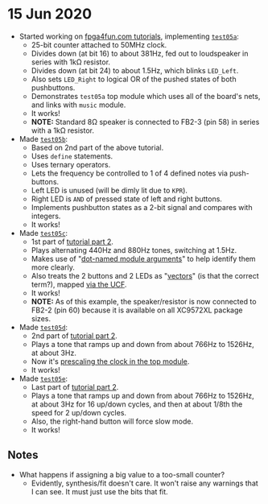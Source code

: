# 15 Jun 2020

*   Started working on [fpga4fun.com tutorials](https://www.fpga4fun.com/MusicBox1.html), implementing [`test05a`](https://github.com/algofoogle/sandpit/tree/master/fpga/XC9572XL/test05/t05a):
    *   25-bit counter attached to 50MHz clock.
    *   Divides down (at bit 16) to about 381Hz, fed out to loudspeaker in series with 1k&ohm; resistor.
    *   Divides down (at bit 24) to about 1.5Hz, which blinks `LED_Left`.
    *   Also sets `LED_Right` to logical OR of the pushed states of both pushbuttons.
    *   Demonstrates `test05a` top module which uses all of the board's nets, and links with `music` module.
    *   It works!
    *   **NOTE:** Standard 8&ohm; speaker is connected to FB2-3 (pin 58) in series with a 1k&ohm; resistor.
*   Made [`test05b`](https://github.com/algofoogle/sandpit/blob/master/fpga/XC9572XL/test05/t05b):
    *   Based on 2nd part of the above tutorial.
    *   Uses `define` statements.
    *   Uses ternary operators.
    *   Lets the frequency be controlled to 1 of 4 defined notes via push-buttons.
    *   Left LED is unused (will be dimly lit due to `KPR`).
    *   Right LED is `AND` of pressed state of left and right buttons.
    *   Implements pushbutton states as a 2-bit signal and compares with integers.
    *   It works!
*   Made [`test05c`](https://github.com/algofoogle/sandpit/blob/master/fpga/XC9572XL/test05/t05c):
    *   1st part of [tutorial part 2](https://www.fpga4fun.com/MusicBox2.html).
    *   Plays alternating 440Hz and 880Hz tones, switching at 1.5Hz.
    *   Makes use of "[dot-named module arguments](https://github.com/algofoogle/sandpit/blob/8d2e9c96b14a3e22ca001e428a18f2a992b18bc9/fpga/XC9572XL/test05/t05c/test05c.v#L12)" to help identify them more clearly.
    *   Also treats the 2 buttons and 2 LEDs as "[vectors](https://github.com/algofoogle/sandpit/blob/8d2e9c96b14a3e22ca001e428a18f2a992b18bc9/fpga/XC9572XL/test05/t05c/test05c.v#L5-L6)" (is that the correct term?), mapped [via the UCF](https://github.com/algofoogle/sandpit/blob/8d2e9c96b14a3e22ca001e428a18f2a992b18bc9/fpga/XC9572XL/test05/t05c/test05c.ucf#L4-L10).
    *   It works!
    *   **NOTE:** As of this example, the speaker/resistor is now connected to FB2-2 (pin 60) because it is available on all XC9572XL package sizes.
*   Made [`test05d`](https://github.com/algofoogle/sandpit/blob/master/fpga/XC9572XL/test05/t05d):
    *   2nd part of [tutorial part 2](https://www.fpga4fun.com/MusicBox2.html).
    *   Plays a tone that ramps up and down from about 766Hz to 1526Hz, at about 3Hz.
    *   Now it's [prescaling the clock in the top module](https://github.com/algofoogle/sandpit/blob/18c67f921a29d39039882ef256f2d6752a34288f/fpga/XC9572XL/test05/t05d/test05d.v#L10-L12).
    *   It works!
*   Made [`test05e`](https://github.com/algofoogle/sandpit/blob/master/fpga/XC9572XL/test05/t05e):
    *   Last part of [tutorial part 2](https://www.fpga4fun.com/MusicBox2.html).
    *   Plays a tone that ramps up and down from about 766Hz to 1526Hz, at about 3Hz for 16 up/down cycles, and then at about 1/8th the speed for 2 up/down cycles.
    *   Also, the right-hand button will force slow mode.
    *   It works!

## Notes

*   What happens if assigning a big value to a too-small counter?
    *   Evidently, synthesis/fit doesn't care. It won't raise any warnings that I can see. It must just use the bits that fit.

